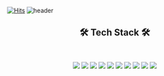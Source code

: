 [![Hits](https://hits.seeyoufarm.com/api/count/incr/badge.svg?url=https%3A%2F%2Fgithub.com%2Fjaemin05%2Fjaemin05.git&count_bg=%23FF0000&title_bg=%23555555&icon=&icon_color=%23E7E7E7&title=hits&edge_flat=false)](https://hits.seeyoufarm.com)
![header](https://capsule-render.vercel.app/api?type=waving&color=auto&height=300&section=header&text=Behind%20the%20clould%20is%20the%20&fontSize=40&descSize=35&animation=fadeIn&fontAlignY=40&desc=sun%20still%20shining&descAlignY=51&descAlign=50)
<h2 align="center"><b>🛠 Tech Stack 🛠</b></h2>
</br>
<p align="center">

<img src="https://img.shields.io/badge/C-A8B9CC?style=flat-square&logo=C&logoColor=white">
<img src="https://img.shields.io/badge/Python-3766AB?style=flat-square&logo=Python&logoColor=white">
<img src="https://img.shields.io/badge/HTML5-E34F26?style=flat-square&logo=HTML5&logoColor=white"> 
<img src="https://img.shields.io/badge/CSS3-1572B6?style=flat-square&logo=CSS3&logoColor=white">
<img src="https://img.shields.io/badge/JavaScript-F7DF1E?style=flat-square&logo=JavaScript&logoColor=white"> 
<img src="https://img.shields.io/badge/Node.js-339933?style=flat-square&logo=Node.js&logoColor=white"> 
<img src="https://img.shields.io/badge/MongoDB-47A248?style=flat-square&logo=MongoDB&logoColor=white">
<img src="https://img.shields.io/badge/MySQL-4479A1?style=flat-square&logo=MySQL&logoColor=white">  
<img src="https://img.shields.io/badge/c++-00599C?style=flat-square&logo=c%2B%2B&logoColor=white">
<img src="https://img.shields.io/badge/github-181717?style=flat-square&logo=github&logoColor=white">


